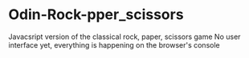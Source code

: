 # Odin-Rock-pper_scissors
Javacsript version of the classical rock, paper, scissors game
No user interface yet, everything is happening on the browser's console